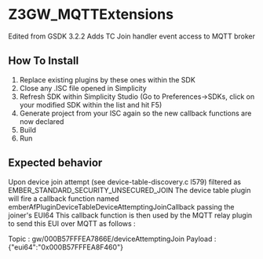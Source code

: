 # Z3GW_MQTTExtensions

Edited from GSDK 3.2.2
Adds TC Join handler event access to MQTT broker

## How To Install
1. Replace existing plugins by these ones within the SDK
2. Close any .ISC file opened in Simplicity
3. Refresh SDK within Simplicity Studio (Go to Preferences->SDKs, click on your modified SDK within the list and hit F5)
4. Generate project from your ISC again so the new callback functions are now declared
5. Build
6. Run

## Expected behavior
Upon device join attempt (see device-table-discovery.c l579) filtered as EMBER_STANDARD_SECURITY_UNSECURED_JOIN
The device table plugin will fire a callback function named emberAfPluginDeviceTableDeviceAttemptingJoinCallback passing the joiner's EUI64
This callback function is then used by the MQTT relay plugin to send this EUI over MQTT as follows :

Topic : gw/000B57FFFEA7866E/deviceAttemptingJoin
Payload : {"eui64":"0x000B57FFFEA8F460"}



